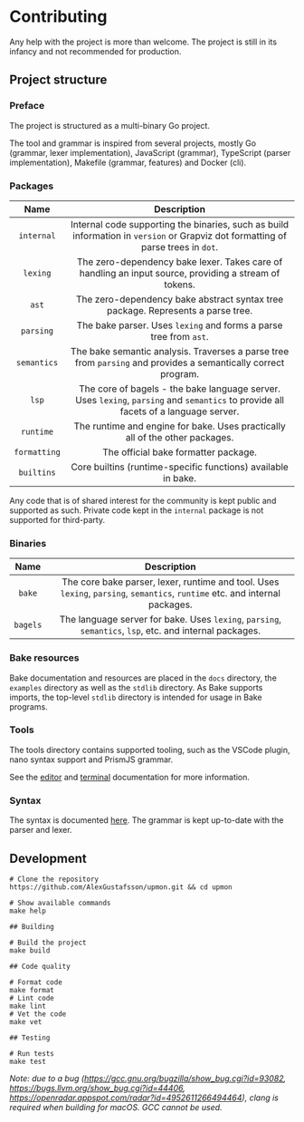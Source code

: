 # Contributing

Any help with the project is more than welcome. The project is still in its infancy and not recommended for production.

## Project structure

### Preface

The project is structured as a multi-binary Go project.

The tool and grammar is inspired from several projects, mostly Go (grammar, lexer implementation), JavaScript (grammar), TypeScript (parser implementation), Makefile (grammar, features) and Docker (cli).

### Packages

| Name | Description |
| :--: | :---------: |
| `internal` | Internal code supporting the binaries, such as build information in `version` or Grapviz dot formatting of parse trees in `dot`. |
| `lexing` | The zero-dependency bake lexer. Takes care of handling an input source, providing a stream of tokens. |
| `ast` | The zero-dependency bake abstract syntax tree package. Represents a parse tree. |
| `parsing` | The bake parser. Uses `lexing` and forms a parse tree from `ast`. |
| `semantics` | The bake semantic analysis. Traverses a parse tree from `parsing` and provides a semantically correct program. |
| `lsp` | The core of bagels - the bake language server. Uses `lexing`, `parsing` and `semantics` to provide all facets of a language server. |
| `runtime` | The runtime and engine for bake. Uses practically all of the other packages. |
| `formatting` | The official bake formatter package. |
| `builtins` | Core builtins (runtime-specific functions) available in bake. |

Any code that is of shared interest for the community is kept public and supported as such. Private code kept in the `internal` package is not supported for third-party.

### Binaries

| Name | Description |
| :--: | :---------: |
| `bake` | The core bake parser, lexer, runtime and tool. Uses `lexing`, `parsing`, `semantics`, `runtime` etc. and internal packages. |
| `bagels` | The language server for bake. Uses `lexing`, `parsing`, `semantics`, `lsp`, etc. and internal packages. |

### Bake resources

Bake documentation and resources are placed in the `docs` directory, the `examples` directory as well as the `stdlib` directory. As Bake supports imports, the top-level `stdlib` directory is intended for usage in Bake programs.

### Tools

The tools directory contains supported tooling, such as the VSCode plugin, nano syntax support and PrismJS grammar.

See the [editor](tools/editors.md) and [terminal](terminals/terminals.md) documentation for more information.

### Syntax

The syntax is documented [here](grammar.md). The grammar is kept up-to-date with the parser and lexer.

## Development

```shell
# Clone the repository
https://github.com/AlexGustafsson/upmon.git && cd upmon

# Show available commands
make help

## Building

# Build the project
make build

## Code quality

# Format code
make format
# Lint code
make lint
# Vet the code
make vet

## Testing

# Run tests
make test
```

_Note: due to a bug (https://gcc.gnu.org/bugzilla/show_bug.cgi?id=93082, https://bugs.llvm.org/show_bug.cgi?id=44406, https://openradar.appspot.com/radar?id=4952611266494464), clang is required when building for macOS. GCC cannot be used._

